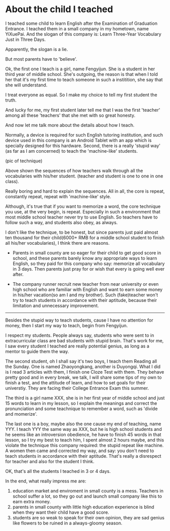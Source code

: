 # About the child I teached 

I teached some child to learn English after the Examination of Graduation Entrance. I teached them in a small company in my hometown, name YiXuePai. And the slogan of this company is: Learn Three-Year Vocabulary Just in Three Days.

Apparently, the slogan is a lie.

But most parents have to 'believe'.

Ok, the first one I teach is a girl, name Fengyijun. She is a student in her third year of middle school. She's outgoing, the reason is that when I told her that it's my first time to teach someone in such a institition, she say that she will understand.

I treat everyone as equal. So I make my choice to tell my first student the truth. 

And lucky for me, my first student later tell me that I was the first 'teacher' among all these 'teachers' that she met with so great honesty.

And now let me talk more about the details about how I teach.

Normally, a device is required for such English tutoring institution, and such device used in this company is an Android Tablet with an app which is specially designed for this hardware. Second, there is a really 'stupid way' (as far as I am concerned) to teach the 'machine-like' students.

(pic of technique)

Above shown the sequences of how teachers walk through all the vocabularies with his/her student. (teacher and student is one to one in one class). 

Really boring and hard to explain the sequences. All in all, the core is repeat, constantly repeat, repeat with 'machine-like' style. 

Although, it's true that if you want to memorize a word, the core technique you use, at the very begin, is repeat. Especially in such a environment that most middle school teacher never try to use English. So teachers have to follow such a way, and students also obey, as always.

I don't like the technique, to be honest, but since parents just paid almost ten thousand for their child(6000+ RMB for a middle school student to finish all his/her vocabularies), I think there are reasons.

- Parents in small county are so eager for their child to get good score in school, and these parents barely know any appropriate ways to learn English, so they paid for this company who say: memorize all vocabulary in 3 days. Then parents just pray for or wish that every is going well ever after.

- The company runner recruit new teacher from near university or even high school who are familiar with English and want to earn some money in his/her vacation(so am I and my brother). Such (fake)teacher won't try to teach students in accordance with their aptitude, because their limitation and unnecessary improvement.

---

Besides the stupid way to teach students, cause I have no attention for money, then I start my way to teach, begin from Fengyijun.

I respect my students. People always say, students who were sent to in extracurricular class are bad students with stupid brain. That's work for me, I saw every student I teached are really potential genius, as long as a mentor to guide them the way. 

The second student, oh I shall say it's two boys, I teach them Reading all the Sunday. One is named Zhaoyongkang, another is Duyongqi. What I did is I read 3 articles with them, I finish one Cloze Test with them. They behave pretty good and in every break, we talk, I will share some tips of my own to finish a test, and the attitude of learn, and how to set goals for their universtiy. They are facing their College Entrance Exam this summer.

The third is a girl name XXX, she is in her first year of middle school and just 15 words to learn in my lesson, so I explain the meanings and correct the pronunciation and some teachnique to remember a word, such as 'divide and momerize'.

The last one is a boy, maybe also the one cause my end of teaching, name YYY. I teach YYY the same way as XXX, but he is high school students and he seems like an introversion obedience, he have to finish 45 words in that lesson, so I try my best to teach him, I spent almost 2 hours maybe, and this violate the technique this company required: the stupid repeat like machine. A women then came and corrected my way, and say: you don't need to teach students in accordance with their aptitude. That's really a disrespect for teacher and also for the student I think.

OK, that's all the students I teached in 3 or 4 days. 

In the end, what really impress me are: 

1. education market and enviroment in small county is a mess. Teachers in school suffer a lot, so they go out and launch small company like this to earn extra money.
2. parents in small county with little high education experience is blind when they want their child have a good score.
3. students are so weak to speak for their own opinion, they are sad genius like flowers to be ruined in a always-gloomy season.
